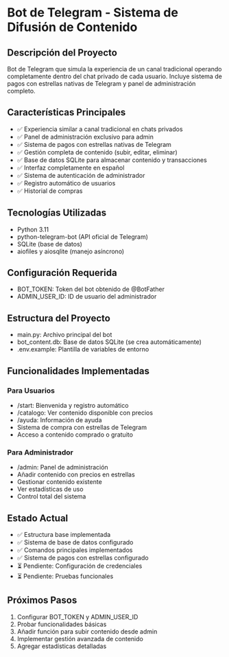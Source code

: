 # Bot de Telegram - Sistema de Difusión de Contenido

## Descripción del Proyecto
Bot de Telegram que simula la experiencia de un canal tradicional operando completamente dentro del chat privado de cada usuario. Incluye sistema de pagos con estrellas nativas de Telegram y panel de administración completo.

## Características Principales
- ✅ Experiencia similar a canal tradicional en chats privados
- ✅ Panel de administración exclusivo para admin
- ✅ Sistema de pagos con estrellas nativas de Telegram
- ✅ Gestión completa de contenido (subir, editar, eliminar)
- ✅ Base de datos SQLite para almacenar contenido y transacciones
- ✅ Interfaz completamente en español
- ✅ Sistema de autenticación de administrador
- ✅ Registro automático de usuarios
- ✅ Historial de compras

## Tecnologías Utilizadas
- Python 3.11
- python-telegram-bot (API oficial de Telegram)
- SQLite (base de datos)
- aiofiles y aiosqlite (manejo asíncrono)

## Configuración Requerida
- BOT_TOKEN: Token del bot obtenido de @BotFather
- ADMIN_USER_ID: ID de usuario del administrador

## Estructura del Proyecto
- main.py: Archivo principal del bot
- bot_content.db: Base de datos SQLite (se crea automáticamente)
- .env.example: Plantilla de variables de entorno

## Funcionalidades Implementadas

### Para Usuarios
- /start: Bienvenida y registro automático
- /catalogo: Ver contenido disponible con precios
- /ayuda: Información de ayuda
- Sistema de compra con estrellas de Telegram
- Acceso a contenido comprado o gratuito

### Para Administrador
- /admin: Panel de administración
- Añadir contenido con precios en estrellas
- Gestionar contenido existente
- Ver estadísticas de uso
- Control total del sistema

## Estado Actual
- ✅ Estructura base implementada
- ✅ Sistema de base de datos configurado
- ✅ Comandos principales implementados
- ✅ Sistema de pagos con estrellas configurado
- ⏳ Pendiente: Configuración de credenciales
- ⏳ Pendiente: Pruebas funcionales

## Próximos Pasos
1. Configurar BOT_TOKEN y ADMIN_USER_ID
2. Probar funcionalidades básicas
3. Añadir función para subir contenido desde admin
4. Implementar gestión avanzada de contenido
5. Agregar estadísticas detalladas